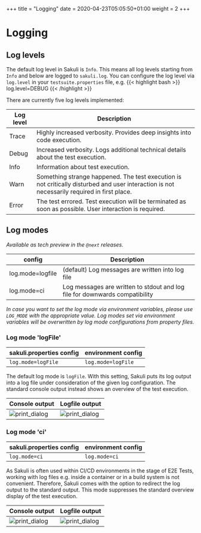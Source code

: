 +++
title = "Logging"
date =  2020-04-23T05:05:50+01:00
weight = 2
+++

# Logging

## Log levels

The default log level in Sakuli is `Info`. This means all log levels starting from `Info` and below are logged to
`sakuli.log`. You can configure the log level via `log.level` in your `testsuite.properties` file, e.g.
{{< highlight bash >}}
log.level=DEBUG
{{< /highlight >}}

There are currently five log levels implemented:

| Log level | Description                                                                                                                                 |
| --------- | ------------------------------------------------------------------------------------------------------------------------------------------- |
| Trace     | Highly increased verbosity. Provides deep insights into code execution.                                                                     |
| Debug     | Increased verbosity. Logs additional technical details about the test execution.                                                            |
| Info      | Information about test execution.                                                                                                           |
| Warn      | Something strange happened. The test execution is not critically disturbed and user interaction is not necessarily required in first place. |
| Error     | The test errored. Test execution will be terminated as soon as possible. User interaction is required.                                      |

## Log modes
*Available as tech preview in the `@next` releases.*

| config | Description |
| ------ | ----------- |
| log.mode=logfile | (default) Log messages are written into log file
| log.mode=ci      | Log messages are written to stdout and log file for downwards compatibility

*In case you want to set the log mode via environment variables, please use `LOG_MODE` with the appropriate value.
Log modes set via environment variables will be overwritten by log mode configurations from property files.*

### Log mode 'logFile'
| sakuli.properties config | environment config | 
| ------------------------ | ------------------ |
| `log.mode=logFile`       | `log.mode=logFile` |

The default log mode is `logFile`. With this setting, Sakuli puts its log output into a log file under consideration 
of the given log configuration. The standard console output instead shows an overview of the test execution.   


| Console output                                      | Logfile output                           | 
| --------------------------------------------------- | ---------------------------------------- |
| ![print_dialog](/docs/images/console_default_output.png) | ![print_dialog](/docs/images/logfile_cat.png) |

### Log mode 'ci'
| sakuli.properties config | environment config | 
| ------------------------ | ------------------ |
| `log.mode=ci`            | `log.mode=ci`      |

As Sakuli is often used within CI/CD environments in the stage of E2E Tests, working with log files e.g. inside a
container or in a build system is not convenient. Therefore, Sakuli comes with the option to redirect the log output to
the standard output. This mode suppresses the standard overview display of the test execution.


| Console output                                 | Logfile output                              | 
| ---------------------------------------------- | ------------------------------------------- |
| ![print_dialog](/docs/images/console_ci_output.png) | ![print_dialog](/docs/images/logfile_ci_cat.png) |
